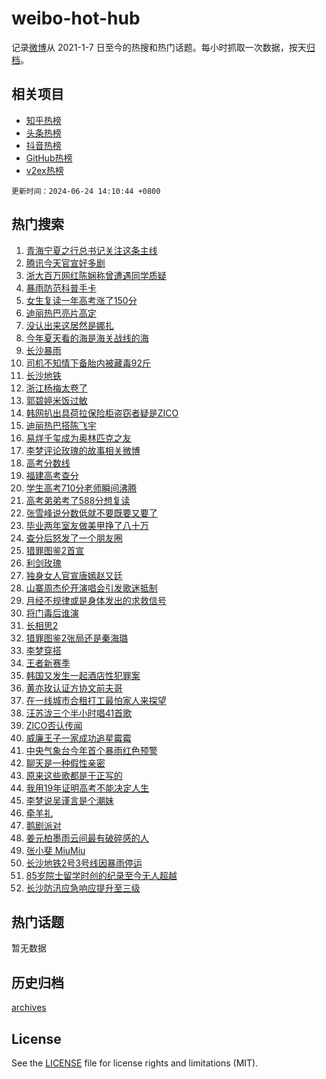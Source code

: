 # weibo-hot-hub

记录[微博](https://www.weibo.com)从 2021-1-7 日至今的热搜和热门话题。每小时抓取一次数据，按天[归档](archives)。

## 相关项目

- [知乎热榜](https://github.com/lonnyzhang423/zhihu-hot-hub)
- [头条热榜](https://github.com/lonnyzhang423/toutiao-hot-hub)
- [抖音热榜](https://github.com/lonnyzhang423/douyin-hot-hub)
- [GitHub热榜](https://github.com/lonnyzhang423/github-hot-hub)
- [v2ex热榜](https://github.com/lonnyzhang423/v2ex-hot-hub)


`更新时间：2024-06-24 14:10:44 +0800`

## 热门搜索

1. [青海宁夏之行总书记关注这条主线](https://m.weibo.cn/search?containerid=100103type%3D1%26t%3D10%26q%3D%23%E9%9D%92%E6%B5%B7%E5%AE%81%E5%A4%8F%E4%B9%8B%E8%A1%8C%E6%80%BB%E4%B9%A6%E8%AE%B0%E5%85%B3%E6%B3%A8%E8%BF%99%E6%9D%A1%E4%B8%BB%E7%BA%BF%23&stream_entry_id=51&isnewpage=1&extparam=seat%3D1%26filter_type%3Drealtimehot%26stream_entry_id%3D51%26pos%3D0%26c_type%3D51%26q%3D%2523%25E9%259D%2592%25E6%25B5%25B7%25E5%25AE%2581%25E5%25A4%258F%25E4%25B9%258B%25E8%25A1%258C%25E6%2580%25BB%25E4%25B9%25A6%25E8%25AE%25B0%25E5%2585%25B3%25E6%25B3%25A8%25E8%25BF%2599%25E6%259D%25A1%25E4%25B8%25BB%25E7%25BA%25BF%2523%26cate%3D10103%26dgr%3D0%26display_time%3D1719209444%26pre_seqid%3D1719209444046016264113)
1. [腾讯今天官宣好多剧](https://m.weibo.cn/search?containerid=100103type%3D1%26t%3D10%26q%3D%23%E8%85%BE%E8%AE%AF%E4%BB%8A%E5%A4%A9%E5%AE%98%E5%AE%A3%E5%A5%BD%E5%A4%9A%E5%89%A7%23&stream_entry_id=31&isnewpage=1&extparam=seat%3D1%26lcate%3D5001%26stream_entry_id%3D31%26q%3D%2523%25E8%2585%25BE%25E8%25AE%25AF%25E4%25BB%258A%25E5%25A4%25A9%25E5%25AE%2598%25E5%25AE%25A3%25E5%25A5%25BD%25E5%25A4%259A%25E5%2589%25A7%2523%26dgr%3D0%26realpos%3D1%26band_rank%3D1%26c_type%3D31%26pos%3D0%26flag%3D2%26cate%3D5001%26filter_type%3Drealtimehot%26display_time%3D1719209444%26pre_seqid%3D1719209444046016264113)
1. [浙大百万网红陈娴称曾遭遇同学质疑](https://m.weibo.cn/search?containerid=100103type%3D1%26t%3D10%26q%3D%23%E6%B5%99%E5%A4%A7%E7%99%BE%E4%B8%87%E7%BD%91%E7%BA%A2%E9%99%88%E5%A8%B4%E7%A7%B0%E6%9B%BE%E9%81%AD%E9%81%87%E5%90%8C%E5%AD%A6%E8%B4%A8%E7%96%91%23&stream_entry_id=31&isnewpage=1&extparam=seat%3D1%26lcate%3D5001%26stream_entry_id%3D31%26q%3D%2523%25E6%25B5%2599%25E5%25A4%25A7%25E7%2599%25BE%25E4%25B8%2587%25E7%25BD%2591%25E7%25BA%25A2%25E9%2599%2588%25E5%25A8%25B4%25E7%25A7%25B0%25E6%259B%25BE%25E9%2581%25AD%25E9%2581%2587%25E5%2590%258C%25E5%25AD%25A6%25E8%25B4%25A8%25E7%2596%2591%2523%26dgr%3D0%26realpos%3D2%26band_rank%3D2%26c_type%3D31%26pos%3D1%26flag%3D2%26cate%3D5001%26filter_type%3Drealtimehot%26display_time%3D1719209444%26pre_seqid%3D1719209444046016264113)
1. [暴雨防范科普手卡](https://m.weibo.cn/search?containerid=100103type%3D1%26t%3D10%26q%3D%23%E6%9A%B4%E9%9B%A8%E9%98%B2%E8%8C%83%E7%A7%91%E6%99%AE%E6%89%8B%E5%8D%A1%23&stream_entry_id=31&isnewpage=1&extparam=seat%3D1%26lcate%3D5001%26stream_entry_id%3D31%26q%3D%2523%25E6%259A%25B4%25E9%259B%25A8%25E9%2598%25B2%25E8%258C%2583%25E7%25A7%2591%25E6%2599%25AE%25E6%2589%258B%25E5%258D%25A1%2523%26dgr%3D0%26realpos%3D3%26band_rank%3D3%26c_type%3D31%26pos%3D2%26flag%3D1%26cate%3D5001%26filter_type%3Drealtimehot%26display_time%3D1719209444%26pre_seqid%3D1719209444046016264113)
1. [女生复读一年高考涨了150分](https://m.weibo.cn/search?containerid=100103type%3D1%26t%3D10%26q%3D%23%E5%A5%B3%E7%94%9F%E5%A4%8D%E8%AF%BB%E4%B8%80%E5%B9%B4%E9%AB%98%E8%80%83%E6%B6%A8%E4%BA%86150%E5%88%86%23&stream_entry_id=31&isnewpage=1&extparam=seat%3D1%26lcate%3D5001%26stream_entry_id%3D31%26q%3D%2523%25E5%25A5%25B3%25E7%2594%259F%25E5%25A4%258D%25E8%25AF%25BB%25E4%25B8%2580%25E5%25B9%25B4%25E9%25AB%2598%25E8%2580%2583%25E6%25B6%25A8%25E4%25BA%2586150%25E5%2588%2586%2523%26dgr%3D0%26realpos%3D4%26band_rank%3D4%26c_type%3D31%26pos%3D3%26flag%3D1%26cate%3D5001%26filter_type%3Drealtimehot%26display_time%3D1719209444%26pre_seqid%3D1719209444046016264113)
1. [迪丽热巴亮片高定](https://m.weibo.cn/search?containerid=100103type%3D1%26t%3D10%26q%3D%23%E8%BF%AA%E4%B8%BD%E7%83%AD%E5%B7%B4%E4%BA%AE%E7%89%87%E9%AB%98%E5%AE%9A%23&stream_entry_id=31&isnewpage=1&extparam=seat%3D1%26lcate%3D5001%26stream_entry_id%3D31%26q%3D%2523%25E8%25BF%25AA%25E4%25B8%25BD%25E7%2583%25AD%25E5%25B7%25B4%25E4%25BA%25AE%25E7%2589%2587%25E9%25AB%2598%25E5%25AE%259A%2523%26dgr%3D0%26realpos%3D5%26band_rank%3D5%26c_type%3D31%26pos%3D4%26flag%3D1%26cate%3D5001%26filter_type%3Drealtimehot%26display_time%3D1719209444%26pre_seqid%3D1719209444046016264113)
1. [没认出来这居然是娜扎](https://m.weibo.cn/search?containerid=100103type%3D1%26t%3D10%26q%3D%23%E6%B2%A1%E8%AE%A4%E5%87%BA%E6%9D%A5%E8%BF%99%E5%B1%85%E7%84%B6%E6%98%AF%E5%A8%9C%E6%89%8E%23&stream_entry_id=31&isnewpage=1&extparam=seat%3D1%26lcate%3D5001%26stream_entry_id%3D31%26q%3D%2523%25E6%25B2%25A1%25E8%25AE%25A4%25E5%2587%25BA%25E6%259D%25A5%25E8%25BF%2599%25E5%25B1%2585%25E7%2584%25B6%25E6%2598%25AF%25E5%25A8%259C%25E6%2589%258E%2523%26dgr%3D0%26realpos%3D6%26band_rank%3D6%26c_type%3D31%26pos%3D5%26flag%3D1%26cate%3D5001%26filter_type%3Drealtimehot%26display_time%3D1719209444%26pre_seqid%3D1719209444046016264113)
1. [今年夏天看的海是海关战线的海](https://m.weibo.cn/search?containerid=100103type%3D1%26t%3D10%26q%3D%23%E4%BB%8A%E5%B9%B4%E5%A4%8F%E5%A4%A9%E7%9C%8B%E7%9A%84%E6%B5%B7%E6%98%AF%E6%B5%B7%E5%85%B3%E6%88%98%E7%BA%BF%E7%9A%84%E6%B5%B7%23&stream_entry_id=31&isnewpage=1&extparam=seat%3D1%26lcate%3D5001%26stream_entry_id%3D31%26q%3D%2523%25E4%25BB%258A%25E5%25B9%25B4%25E5%25A4%258F%25E5%25A4%25A9%25E7%259C%258B%25E7%259A%2584%25E6%25B5%25B7%25E6%2598%25AF%25E6%25B5%25B7%25E5%2585%25B3%25E6%2588%2598%25E7%25BA%25BF%25E7%259A%2584%25E6%25B5%25B7%2523%26dgr%3D0%26adid%3D243018%26band_rank%3D7%26topic_ad%3D1%26c_type%3D31%26is_ad_pos%3D1%26pos%3D6%26cate%3D5001%26filter_type%3Drealtimehot%26display_time%3D1719209444%26pre_seqid%3D1719209444046016264113)
1. [长沙暴雨](https://m.weibo.cn/search?containerid=100103type%3D1%26t%3D10%26q%3D%E9%95%BF%E6%B2%99%E6%9A%B4%E9%9B%A8&stream_entry_id=31&isnewpage=1&extparam=seat%3D1%26lcate%3D5001%26stream_entry_id%3D31%26q%3D%25E9%2595%25BF%25E6%25B2%2599%25E6%259A%25B4%25E9%259B%25A8%26dgr%3D0%26realpos%3D7%26band_rank%3D7%26c_type%3D31%26pos%3D7%26flag%3D0%26cate%3D5001%26filter_type%3Drealtimehot%26display_time%3D1719209444%26pre_seqid%3D1719209444046016264113)
1. [司机不知情下备胎内被藏毒92斤](https://m.weibo.cn/search?containerid=100103type%3D1%26t%3D10%26q%3D%23%E5%8F%B8%E6%9C%BA%E4%B8%8D%E7%9F%A5%E6%83%85%E4%B8%8B%E5%A4%87%E8%83%8E%E5%86%85%E8%A2%AB%E8%97%8F%E6%AF%9292%E6%96%A4%23&stream_entry_id=31&isnewpage=1&extparam=seat%3D1%26lcate%3D5001%26stream_entry_id%3D31%26q%3D%2523%25E5%258F%25B8%25E6%259C%25BA%25E4%25B8%258D%25E7%259F%25A5%25E6%2583%2585%25E4%25B8%258B%25E5%25A4%2587%25E8%2583%258E%25E5%2586%2585%25E8%25A2%25AB%25E8%2597%258F%25E6%25AF%259292%25E6%2596%25A4%2523%26dgr%3D0%26realpos%3D8%26band_rank%3D8%26c_type%3D31%26pos%3D8%26flag%3D0%26cate%3D5001%26filter_type%3Drealtimehot%26display_time%3D1719209444%26pre_seqid%3D1719209444046016264113)
1. [长沙地铁](https://m.weibo.cn/search?containerid=100103type%3D1%26t%3D10%26q%3D%E9%95%BF%E6%B2%99%E5%9C%B0%E9%93%81&stream_entry_id=31&isnewpage=1&extparam=seat%3D1%26lcate%3D5001%26stream_entry_id%3D31%26q%3D%25E9%2595%25BF%25E6%25B2%2599%25E5%259C%25B0%25E9%2593%2581%26dgr%3D0%26realpos%3D9%26band_rank%3D9%26c_type%3D31%26pos%3D9%26flag%3D0%26cate%3D5001%26filter_type%3Drealtimehot%26display_time%3D1719209444%26pre_seqid%3D1719209444046016264113)
1. [浙江杨梅太卷了](https://m.weibo.cn/search?containerid=100103type%3D1%26t%3D10%26q%3D%23%E6%B5%99%E6%B1%9F%E6%9D%A8%E6%A2%85%E5%A4%AA%E5%8D%B7%E4%BA%86%23&stream_entry_id=31&isnewpage=1&extparam=seat%3D1%26lcate%3D5001%26stream_entry_id%3D31%26q%3D%2523%25E6%25B5%2599%25E6%25B1%259F%25E6%259D%25A8%25E6%25A2%2585%25E5%25A4%25AA%25E5%258D%25B7%25E4%25BA%2586%2523%26dgr%3D0%26realpos%3D10%26band_rank%3D10%26c_type%3D31%26pos%3D10%26flag%3D32768%26cate%3D5001%26filter_type%3Drealtimehot%26display_time%3D1719209444%26pre_seqid%3D1719209444046016264113)
1. [郭碧婷米饭过敏](https://m.weibo.cn/search?containerid=100103type%3D1%26t%3D10%26q%3D%23%E9%83%AD%E7%A2%A7%E5%A9%B7%E7%B1%B3%E9%A5%AD%E8%BF%87%E6%95%8F%23&stream_entry_id=31&isnewpage=1&extparam=seat%3D1%26lcate%3D5001%26stream_entry_id%3D31%26q%3D%2523%25E9%2583%25AD%25E7%25A2%25A7%25E5%25A9%25B7%25E7%25B1%25B3%25E9%25A5%25AD%25E8%25BF%2587%25E6%2595%258F%2523%26dgr%3D0%26realpos%3D11%26band_rank%3D11%26c_type%3D31%26pos%3D11%26flag%3D2%26cate%3D5001%26filter_type%3Drealtimehot%26display_time%3D1719209444%26pre_seqid%3D1719209444046016264113)
1. [韩网扒出具荷拉保险柜盗窃者疑是ZICO](https://m.weibo.cn/search?containerid=100103type%3D1%26t%3D10%26q%3D%23%E9%9F%A9%E7%BD%91%E6%89%92%E5%87%BA%E5%85%B7%E8%8D%B7%E6%8B%89%E4%BF%9D%E9%99%A9%E6%9F%9C%E7%9B%97%E7%AA%83%E8%80%85%E7%96%91%E6%98%AFZICO%23&stream_entry_id=31&isnewpage=1&extparam=seat%3D1%26lcate%3D5001%26stream_entry_id%3D31%26q%3D%2523%25E9%259F%25A9%25E7%25BD%2591%25E6%2589%2592%25E5%2587%25BA%25E5%2585%25B7%25E8%258D%25B7%25E6%258B%2589%25E4%25BF%259D%25E9%2599%25A9%25E6%259F%259C%25E7%259B%2597%25E7%25AA%2583%25E8%2580%2585%25E7%2596%2591%25E6%2598%25AFZICO%2523%26dgr%3D0%26realpos%3D12%26band_rank%3D12%26c_type%3D31%26pos%3D12%26flag%3D2%26cate%3D5001%26filter_type%3Drealtimehot%26display_time%3D1719209444%26pre_seqid%3D1719209444046016264113)
1. [迪丽热巴搭陈飞宇](https://m.weibo.cn/search?containerid=100103type%3D1%26t%3D10%26q%3D%E8%BF%AA%E4%B8%BD%E7%83%AD%E5%B7%B4%E6%90%AD%E9%99%88%E9%A3%9E%E5%AE%87&stream_entry_id=31&isnewpage=1&extparam=seat%3D1%26lcate%3D5001%26stream_entry_id%3D31%26q%3D%25E8%25BF%25AA%25E4%25B8%25BD%25E7%2583%25AD%25E5%25B7%25B4%25E6%2590%25AD%25E9%2599%2588%25E9%25A3%259E%25E5%25AE%2587%26dgr%3D0%26realpos%3D13%26band_rank%3D13%26c_type%3D31%26pos%3D13%26flag%3D1%26cate%3D5001%26filter_type%3Drealtimehot%26display_time%3D1719209444%26pre_seqid%3D1719209444046016264113)
1. [易烊千玺成为奥林匹克之友](https://m.weibo.cn/search?containerid=100103type%3D1%26t%3D10%26q%3D%23%E6%98%93%E7%83%8A%E5%8D%83%E7%8E%BA%E6%88%90%E4%B8%BA%E5%A5%A5%E6%9E%97%E5%8C%B9%E5%85%8B%E4%B9%8B%E5%8F%8B%23&stream_entry_id=31&isnewpage=1&extparam=seat%3D1%26lcate%3D5001%26stream_entry_id%3D31%26q%3D%2523%25E6%2598%2593%25E7%2583%258A%25E5%258D%2583%25E7%258E%25BA%25E6%2588%2590%25E4%25B8%25BA%25E5%25A5%25A5%25E6%259E%2597%25E5%258C%25B9%25E5%2585%258B%25E4%25B9%258B%25E5%258F%258B%2523%26dgr%3D0%26realpos%3D14%26band_rank%3D14%26c_type%3D31%26pos%3D14%26flag%3D1%26cate%3D5001%26filter_type%3Drealtimehot%26display_time%3D1719209444%26pre_seqid%3D1719209444046016264113)
1. [李梦评论玫瑰的故事相关微博](https://m.weibo.cn/search?containerid=100103type%3D1%26t%3D10%26q%3D%23%E6%9D%8E%E6%A2%A6%E8%AF%84%E8%AE%BA%E7%8E%AB%E7%91%B0%E7%9A%84%E6%95%85%E4%BA%8B%E7%9B%B8%E5%85%B3%E5%BE%AE%E5%8D%9A%23&stream_entry_id=31&isnewpage=1&extparam=seat%3D1%26lcate%3D5001%26stream_entry_id%3D31%26q%3D%2523%25E6%259D%258E%25E6%25A2%25A6%25E8%25AF%2584%25E8%25AE%25BA%25E7%258E%25AB%25E7%2591%25B0%25E7%259A%2584%25E6%2595%2585%25E4%25BA%258B%25E7%259B%25B8%25E5%2585%25B3%25E5%25BE%25AE%25E5%258D%259A%2523%26dgr%3D0%26realpos%3D15%26band_rank%3D15%26c_type%3D31%26pos%3D15%26flag%3D1%26cate%3D5001%26filter_type%3Drealtimehot%26display_time%3D1719209444%26pre_seqid%3D1719209444046016264113)
1. [高考分数线](https://m.weibo.cn/search?containerid=100103type%3D1%26t%3D10%26q%3D%23%E9%AB%98%E8%80%83%E5%88%86%E6%95%B0%E7%BA%BF%23&stream_entry_id=31&isnewpage=1&extparam=seat%3D1%26lcate%3D5001%26stream_entry_id%3D31%26q%3D%2523%25E9%25AB%2598%25E8%2580%2583%25E5%2588%2586%25E6%2595%25B0%25E7%25BA%25BF%2523%26dgr%3D0%26realpos%3D16%26band_rank%3D16%26c_type%3D31%26pos%3D16%26flag%3D0%26cate%3D5001%26filter_type%3Drealtimehot%26display_time%3D1719209444%26pre_seqid%3D1719209444046016264113)
1. [福建高考查分](https://m.weibo.cn/search?containerid=100103type%3D1%26t%3D10%26q%3D%E7%A6%8F%E5%BB%BA%E9%AB%98%E8%80%83%E6%9F%A5%E5%88%86&stream_entry_id=31&isnewpage=1&extparam=seat%3D1%26lcate%3D5001%26stream_entry_id%3D31%26q%3D%25E7%25A6%258F%25E5%25BB%25BA%25E9%25AB%2598%25E8%2580%2583%25E6%259F%25A5%25E5%2588%2586%26dgr%3D0%26realpos%3D17%26band_rank%3D17%26c_type%3D31%26pos%3D17%26flag%3D1%26cate%3D5001%26filter_type%3Drealtimehot%26display_time%3D1719209444%26pre_seqid%3D1719209444046016264113)
1. [学生高考710分老师瞬间沸腾](https://m.weibo.cn/search?containerid=100103type%3D1%26t%3D10%26q%3D%23%E5%AD%A6%E7%94%9F%E9%AB%98%E8%80%83710%E5%88%86%E8%80%81%E5%B8%88%E7%9E%AC%E9%97%B4%E6%B2%B8%E8%85%BE%23&stream_entry_id=31&isnewpage=1&extparam=seat%3D1%26lcate%3D5001%26stream_entry_id%3D31%26q%3D%2523%25E5%25AD%25A6%25E7%2594%259F%25E9%25AB%2598%25E8%2580%2583710%25E5%2588%2586%25E8%2580%2581%25E5%25B8%2588%25E7%259E%25AC%25E9%2597%25B4%25E6%25B2%25B8%25E8%2585%25BE%2523%26dgr%3D0%26realpos%3D18%26band_rank%3D18%26c_type%3D31%26pos%3D18%26flag%3D32768%26cate%3D5001%26filter_type%3Drealtimehot%26display_time%3D1719209444%26pre_seqid%3D1719209444046016264113)
1. [高考弟弟考了588分想复读](https://m.weibo.cn/search?containerid=100103type%3D1%26t%3D10%26q%3D%23%E9%AB%98%E8%80%83%E5%BC%9F%E5%BC%9F%E8%80%83%E4%BA%86588%E5%88%86%E6%83%B3%E5%A4%8D%E8%AF%BB%23&stream_entry_id=31&isnewpage=1&extparam=seat%3D1%26lcate%3D5001%26stream_entry_id%3D31%26q%3D%2523%25E9%25AB%2598%25E8%2580%2583%25E5%25BC%259F%25E5%25BC%259F%25E8%2580%2583%25E4%25BA%2586588%25E5%2588%2586%25E6%2583%25B3%25E5%25A4%258D%25E8%25AF%25BB%2523%26dgr%3D0%26realpos%3D19%26band_rank%3D19%26c_type%3D31%26pos%3D19%26flag%3D0%26cate%3D5001%26filter_type%3Drealtimehot%26display_time%3D1719209444%26pre_seqid%3D1719209444046016264113)
1. [张雪峰说分数低就不要既要又要了](https://m.weibo.cn/search?containerid=100103type%3D1%26t%3D10%26q%3D%23%E5%BC%A0%E9%9B%AA%E5%B3%B0%E8%AF%B4%E5%88%86%E6%95%B0%E4%BD%8E%E5%B0%B1%E4%B8%8D%E8%A6%81%E6%97%A2%E8%A6%81%E5%8F%88%E8%A6%81%E4%BA%86%23&stream_entry_id=31&isnewpage=1&extparam=seat%3D1%26lcate%3D5001%26stream_entry_id%3D31%26q%3D%2523%25E5%25BC%25A0%25E9%259B%25AA%25E5%25B3%25B0%25E8%25AF%25B4%25E5%2588%2586%25E6%2595%25B0%25E4%25BD%258E%25E5%25B0%25B1%25E4%25B8%258D%25E8%25A6%2581%25E6%2597%25A2%25E8%25A6%2581%25E5%258F%2588%25E8%25A6%2581%25E4%25BA%2586%2523%26dgr%3D0%26realpos%3D20%26band_rank%3D20%26c_type%3D31%26pos%3D20%26flag%3D2%26cate%3D5001%26filter_type%3Drealtimehot%26display_time%3D1719209444%26pre_seqid%3D1719209444046016264113)
1. [毕业两年室友做美甲挣了八十万](https://m.weibo.cn/search?containerid=100103type%3D1%26t%3D10%26q%3D%23%E6%AF%95%E4%B8%9A%E4%B8%A4%E5%B9%B4%E5%AE%A4%E5%8F%8B%E5%81%9A%E7%BE%8E%E7%94%B2%E6%8C%A3%E4%BA%86%E5%85%AB%E5%8D%81%E4%B8%87%23&stream_entry_id=31&isnewpage=1&extparam=seat%3D1%26lcate%3D5001%26stream_entry_id%3D31%26q%3D%2523%25E6%25AF%2595%25E4%25B8%259A%25E4%25B8%25A4%25E5%25B9%25B4%25E5%25AE%25A4%25E5%258F%258B%25E5%2581%259A%25E7%25BE%258E%25E7%2594%25B2%25E6%258C%25A3%25E4%25BA%2586%25E5%2585%25AB%25E5%258D%2581%25E4%25B8%2587%2523%26dgr%3D0%26realpos%3D21%26band_rank%3D21%26c_type%3D31%26pos%3D21%26flag%3D0%26cate%3D5001%26filter_type%3Drealtimehot%26display_time%3D1719209444%26pre_seqid%3D1719209444046016264113)
1. [查分后怒发了一个朋友圈](https://m.weibo.cn/search?containerid=100103type%3D1%26t%3D10%26q%3D%23%E6%9F%A5%E5%88%86%E5%90%8E%E6%80%92%E5%8F%91%E4%BA%86%E4%B8%80%E4%B8%AA%E6%9C%8B%E5%8F%8B%E5%9C%88%23&stream_entry_id=31&isnewpage=1&extparam=seat%3D1%26lcate%3D5001%26stream_entry_id%3D31%26q%3D%2523%25E6%259F%25A5%25E5%2588%2586%25E5%2590%258E%25E6%2580%2592%25E5%258F%2591%25E4%25BA%2586%25E4%25B8%2580%25E4%25B8%25AA%25E6%259C%258B%25E5%258F%258B%25E5%259C%2588%2523%26dgr%3D0%26realpos%3D22%26band_rank%3D22%26c_type%3D31%26pos%3D22%26flag%3D1%26cate%3D5001%26filter_type%3Drealtimehot%26display_time%3D1719209444%26pre_seqid%3D1719209444046016264113)
1. [猎罪图鉴2首宣](https://m.weibo.cn/search?containerid=100103type%3D1%26t%3D10%26q%3D%23%E7%8C%8E%E7%BD%AA%E5%9B%BE%E9%89%B42%E9%A6%96%E5%AE%A3%23&stream_entry_id=31&isnewpage=1&extparam=seat%3D1%26lcate%3D5001%26stream_entry_id%3D31%26q%3D%2523%25E7%258C%258E%25E7%25BD%25AA%25E5%259B%25BE%25E9%2589%25B42%25E9%25A6%2596%25E5%25AE%25A3%2523%26dgr%3D0%26realpos%3D23%26band_rank%3D23%26c_type%3D31%26pos%3D23%26flag%3D0%26cate%3D5001%26filter_type%3Drealtimehot%26display_time%3D1719209444%26pre_seqid%3D1719209444046016264113)
1. [利剑玫瑰](https://m.weibo.cn/search?containerid=100103type%3D1%26t%3D10%26q%3D%E5%88%A9%E5%89%91%E7%8E%AB%E7%91%B0&stream_entry_id=31&isnewpage=1&extparam=seat%3D1%26lcate%3D5001%26stream_entry_id%3D31%26q%3D%25E5%2588%25A9%25E5%2589%2591%25E7%258E%25AB%25E7%2591%25B0%26dgr%3D0%26realpos%3D24%26band_rank%3D24%26c_type%3D31%26pos%3D24%26flag%3D1%26cate%3D5001%26filter_type%3Drealtimehot%26display_time%3D1719209444%26pre_seqid%3D1719209444046016264113)
1. [独身女人官宣唐嫣赵又廷](https://m.weibo.cn/search?containerid=100103type%3D1%26t%3D10%26q%3D%23%E7%8B%AC%E8%BA%AB%E5%A5%B3%E4%BA%BA%E5%AE%98%E5%AE%A3%E5%94%90%E5%AB%A3%E8%B5%B5%E5%8F%88%E5%BB%B7%23&stream_entry_id=31&isnewpage=1&extparam=seat%3D1%26lcate%3D5001%26stream_entry_id%3D31%26q%3D%2523%25E7%258B%25AC%25E8%25BA%25AB%25E5%25A5%25B3%25E4%25BA%25BA%25E5%25AE%2598%25E5%25AE%25A3%25E5%2594%2590%25E5%25AB%25A3%25E8%25B5%25B5%25E5%258F%2588%25E5%25BB%25B7%2523%26dgr%3D0%26realpos%3D25%26band_rank%3D25%26c_type%3D31%26pos%3D25%26flag%3D0%26cate%3D5001%26filter_type%3Drealtimehot%26display_time%3D1719209444%26pre_seqid%3D1719209444046016264113)
1. [山寨周杰伦开演唱会引发歌迷抵制](https://m.weibo.cn/search?containerid=100103type%3D1%26t%3D10%26q%3D%23%E5%B1%B1%E5%AF%A8%E5%91%A8%E6%9D%B0%E4%BC%A6%E5%BC%80%E6%BC%94%E5%94%B1%E4%BC%9A%E5%BC%95%E5%8F%91%E6%AD%8C%E8%BF%B7%E6%8A%B5%E5%88%B6%23&stream_entry_id=31&isnewpage=1&extparam=seat%3D1%26lcate%3D5001%26stream_entry_id%3D31%26q%3D%2523%25E5%25B1%25B1%25E5%25AF%25A8%25E5%2591%25A8%25E6%259D%25B0%25E4%25BC%25A6%25E5%25BC%2580%25E6%25BC%2594%25E5%2594%25B1%25E4%25BC%259A%25E5%25BC%2595%25E5%258F%2591%25E6%25AD%258C%25E8%25BF%25B7%25E6%258A%25B5%25E5%2588%25B6%2523%26dgr%3D0%26realpos%3D26%26band_rank%3D26%26c_type%3D31%26pos%3D26%26flag%3D0%26cate%3D5001%26filter_type%3Drealtimehot%26display_time%3D1719209444%26pre_seqid%3D1719209444046016264113)
1. [月经不规律或是身体发出的求救信号](https://m.weibo.cn/search?containerid=100103type%3D1%26t%3D10%26q%3D%23%E6%9C%88%E7%BB%8F%E4%B8%8D%E8%A7%84%E5%BE%8B%E6%88%96%E6%98%AF%E8%BA%AB%E4%BD%93%E5%8F%91%E5%87%BA%E7%9A%84%E6%B1%82%E6%95%91%E4%BF%A1%E5%8F%B7%23&stream_entry_id=31&isnewpage=1&extparam=seat%3D1%26lcate%3D5001%26stream_entry_id%3D31%26q%3D%2523%25E6%259C%2588%25E7%25BB%258F%25E4%25B8%258D%25E8%25A7%2584%25E5%25BE%258B%25E6%2588%2596%25E6%2598%25AF%25E8%25BA%25AB%25E4%25BD%2593%25E5%258F%2591%25E5%2587%25BA%25E7%259A%2584%25E6%25B1%2582%25E6%2595%2591%25E4%25BF%25A1%25E5%258F%25B7%2523%26dgr%3D0%26realpos%3D27%26band_rank%3D27%26c_type%3D31%26pos%3D27%26flag%3D1%26cate%3D5001%26filter_type%3Drealtimehot%26display_time%3D1719209444%26pre_seqid%3D1719209444046016264113)
1. [将门毒后谁演](https://m.weibo.cn/search?containerid=100103type%3D1%26t%3D10%26q%3D%E5%B0%86%E9%97%A8%E6%AF%92%E5%90%8E%E8%B0%81%E6%BC%94&stream_entry_id=31&isnewpage=1&extparam=seat%3D1%26lcate%3D5001%26stream_entry_id%3D31%26q%3D%25E5%25B0%2586%25E9%2597%25A8%25E6%25AF%2592%25E5%2590%258E%25E8%25B0%2581%25E6%25BC%2594%26dgr%3D0%26realpos%3D28%26band_rank%3D28%26c_type%3D31%26pos%3D28%26flag%3D1%26cate%3D5001%26filter_type%3Drealtimehot%26display_time%3D1719209444%26pre_seqid%3D1719209444046016264113)
1. [长相思2](https://m.weibo.cn/search?containerid=100103type%3D1%26t%3D10%26q%3D%E9%95%BF%E7%9B%B8%E6%80%9D2&stream_entry_id=31&isnewpage=1&extparam=seat%3D1%26lcate%3D5001%26stream_entry_id%3D31%26q%3D%25E9%2595%25BF%25E7%259B%25B8%25E6%2580%259D2%26dgr%3D0%26realpos%3D29%26band_rank%3D29%26c_type%3D31%26pos%3D29%26flag%3D0%26cate%3D5001%26filter_type%3Drealtimehot%26display_time%3D1719209444%26pre_seqid%3D1719209444046016264113)
1. [猎罪图鉴2张局还是秦海璐](https://m.weibo.cn/search?containerid=100103type%3D1%26t%3D10%26q%3D%23%E7%8C%8E%E7%BD%AA%E5%9B%BE%E9%89%B42%E5%BC%A0%E5%B1%80%E8%BF%98%E6%98%AF%E7%A7%A6%E6%B5%B7%E7%92%90%23&stream_entry_id=31&isnewpage=1&extparam=seat%3D1%26lcate%3D5001%26stream_entry_id%3D31%26q%3D%2523%25E7%258C%258E%25E7%25BD%25AA%25E5%259B%25BE%25E9%2589%25B42%25E5%25BC%25A0%25E5%25B1%2580%25E8%25BF%2598%25E6%2598%25AF%25E7%25A7%25A6%25E6%25B5%25B7%25E7%2592%2590%2523%26dgr%3D0%26realpos%3D30%26band_rank%3D30%26c_type%3D31%26pos%3D30%26flag%3D1%26cate%3D5001%26filter_type%3Drealtimehot%26display_time%3D1719209444%26pre_seqid%3D1719209444046016264113)
1. [李梦穿搭](https://m.weibo.cn/search?containerid=100103type%3D1%26t%3D10%26q%3D%E6%9D%8E%E6%A2%A6%E7%A9%BF%E6%90%AD&stream_entry_id=31&isnewpage=1&extparam=seat%3D1%26lcate%3D5001%26stream_entry_id%3D31%26q%3D%25E6%259D%258E%25E6%25A2%25A6%25E7%25A9%25BF%25E6%2590%25AD%26dgr%3D0%26realpos%3D31%26band_rank%3D31%26c_type%3D31%26pos%3D31%26flag%3D0%26cate%3D5001%26filter_type%3Drealtimehot%26display_time%3D1719209444%26pre_seqid%3D1719209444046016264113)
1. [王者新赛季](https://m.weibo.cn/search?containerid=100103type%3D1%26t%3D10%26q%3D%E7%8E%8B%E8%80%85%E6%96%B0%E8%B5%9B%E5%AD%A3&stream_entry_id=31&isnewpage=1&extparam=seat%3D1%26lcate%3D5001%26stream_entry_id%3D31%26q%3D%25E7%258E%258B%25E8%2580%2585%25E6%2596%25B0%25E8%25B5%259B%25E5%25AD%25A3%26dgr%3D0%26realpos%3D32%26band_rank%3D32%26c_type%3D31%26pos%3D32%26flag%3D1%26cate%3D5001%26filter_type%3Drealtimehot%26display_time%3D1719209444%26pre_seqid%3D1719209444046016264113)
1. [韩国又发生一起酒店性犯罪案](https://m.weibo.cn/search?containerid=100103type%3D1%26t%3D10%26q%3D%23%E9%9F%A9%E5%9B%BD%E5%8F%88%E5%8F%91%E7%94%9F%E4%B8%80%E8%B5%B7%E9%85%92%E5%BA%97%E6%80%A7%E7%8A%AF%E7%BD%AA%E6%A1%88%23&stream_entry_id=31&isnewpage=1&extparam=seat%3D1%26lcate%3D5001%26stream_entry_id%3D31%26q%3D%2523%25E9%259F%25A9%25E5%259B%25BD%25E5%258F%2588%25E5%258F%2591%25E7%2594%259F%25E4%25B8%2580%25E8%25B5%25B7%25E9%2585%2592%25E5%25BA%2597%25E6%2580%25A7%25E7%258A%25AF%25E7%25BD%25AA%25E6%25A1%2588%2523%26dgr%3D0%26realpos%3D33%26band_rank%3D33%26c_type%3D31%26pos%3D33%26flag%3D0%26cate%3D5001%26filter_type%3Drealtimehot%26display_time%3D1719209444%26pre_seqid%3D1719209444046016264113)
1. [黄亦玫认证方协文前夫哥](https://m.weibo.cn/search?containerid=100103type%3D1%26t%3D10%26q%3D%23%E9%BB%84%E4%BA%A6%E7%8E%AB%E8%AE%A4%E8%AF%81%E6%96%B9%E5%8D%8F%E6%96%87%E5%89%8D%E5%A4%AB%E5%93%A5%23&stream_entry_id=31&isnewpage=1&extparam=seat%3D1%26lcate%3D5001%26stream_entry_id%3D31%26q%3D%2523%25E9%25BB%2584%25E4%25BA%25A6%25E7%258E%25AB%25E8%25AE%25A4%25E8%25AF%2581%25E6%2596%25B9%25E5%258D%258F%25E6%2596%2587%25E5%2589%258D%25E5%25A4%25AB%25E5%2593%25A5%2523%26dgr%3D0%26realpos%3D34%26band_rank%3D34%26c_type%3D31%26pos%3D34%26flag%3D1%26cate%3D5001%26filter_type%3Drealtimehot%26display_time%3D1719209444%26pre_seqid%3D1719209444046016264113)
1. [在一线城市合租打工最怕家人来探望](https://m.weibo.cn/search?containerid=100103type%3D1%26t%3D10%26q%3D%23%E5%9C%A8%E4%B8%80%E7%BA%BF%E5%9F%8E%E5%B8%82%E5%90%88%E7%A7%9F%E6%89%93%E5%B7%A5%E6%9C%80%E6%80%95%E5%AE%B6%E4%BA%BA%E6%9D%A5%E6%8E%A2%E6%9C%9B%23&stream_entry_id=31&isnewpage=1&extparam=seat%3D1%26lcate%3D5001%26stream_entry_id%3D31%26q%3D%2523%25E5%259C%25A8%25E4%25B8%2580%25E7%25BA%25BF%25E5%259F%258E%25E5%25B8%2582%25E5%2590%2588%25E7%25A7%259F%25E6%2589%2593%25E5%25B7%25A5%25E6%259C%2580%25E6%2580%2595%25E5%25AE%25B6%25E4%25BA%25BA%25E6%259D%25A5%25E6%258E%25A2%25E6%259C%259B%2523%26dgr%3D0%26realpos%3D35%26band_rank%3D35%26c_type%3D31%26pos%3D35%26flag%3D1%26cate%3D5001%26filter_type%3Drealtimehot%26display_time%3D1719209444%26pre_seqid%3D1719209444046016264113)
1. [汪苏泷三个半小时唱41首歌](https://m.weibo.cn/search?containerid=100103type%3D1%26t%3D10%26q%3D%23%E6%B1%AA%E8%8B%8F%E6%B3%B7%E4%B8%89%E4%B8%AA%E5%8D%8A%E5%B0%8F%E6%97%B6%E5%94%B141%E9%A6%96%E6%AD%8C%23&stream_entry_id=31&isnewpage=1&extparam=seat%3D1%26lcate%3D5001%26stream_entry_id%3D31%26q%3D%2523%25E6%25B1%25AA%25E8%258B%258F%25E6%25B3%25B7%25E4%25B8%2589%25E4%25B8%25AA%25E5%258D%258A%25E5%25B0%258F%25E6%2597%25B6%25E5%2594%25B141%25E9%25A6%2596%25E6%25AD%258C%2523%26dgr%3D0%26realpos%3D36%26band_rank%3D36%26c_type%3D31%26pos%3D36%26flag%3D1%26cate%3D5001%26filter_type%3Drealtimehot%26display_time%3D1719209444%26pre_seqid%3D1719209444046016264113)
1. [ZICO否认传闻](https://m.weibo.cn/search?containerid=100103type%3D1%26t%3D10%26q%3D%23ZICO%E5%90%A6%E8%AE%A4%E4%BC%A0%E9%97%BB%23&stream_entry_id=31&isnewpage=1&extparam=seat%3D1%26lcate%3D5001%26stream_entry_id%3D31%26q%3D%2523ZICO%25E5%2590%25A6%25E8%25AE%25A4%25E4%25BC%25A0%25E9%2597%25BB%2523%26dgr%3D0%26realpos%3D37%26band_rank%3D37%26c_type%3D31%26pos%3D37%26flag%3D0%26cate%3D5001%26filter_type%3Drealtimehot%26display_time%3D1719209444%26pre_seqid%3D1719209444046016264113)
1. [威廉王子一家成功追星霉霉](https://m.weibo.cn/search?containerid=100103type%3D1%26t%3D10%26q%3D%23%E5%A8%81%E5%BB%89%E7%8E%8B%E5%AD%90%E4%B8%80%E5%AE%B6%E6%88%90%E5%8A%9F%E8%BF%BD%E6%98%9F%E9%9C%89%E9%9C%89%23&stream_entry_id=31&isnewpage=1&extparam=seat%3D1%26lcate%3D5001%26stream_entry_id%3D31%26q%3D%2523%25E5%25A8%2581%25E5%25BB%2589%25E7%258E%258B%25E5%25AD%2590%25E4%25B8%2580%25E5%25AE%25B6%25E6%2588%2590%25E5%258A%259F%25E8%25BF%25BD%25E6%2598%259F%25E9%259C%2589%25E9%259C%2589%2523%26dgr%3D0%26realpos%3D38%26band_rank%3D38%26c_type%3D31%26pos%3D38%26flag%3D1%26cate%3D5001%26filter_type%3Drealtimehot%26display_time%3D1719209444%26pre_seqid%3D1719209444046016264113)
1. [中央气象台今年首个暴雨红色预警](https://m.weibo.cn/search?containerid=100103type%3D1%26t%3D10%26q%3D%23%E4%B8%AD%E5%A4%AE%E6%B0%94%E8%B1%A1%E5%8F%B0%E4%BB%8A%E5%B9%B4%E9%A6%96%E4%B8%AA%E6%9A%B4%E9%9B%A8%E7%BA%A2%E8%89%B2%E9%A2%84%E8%AD%A6%23&stream_entry_id=31&isnewpage=1&extparam=seat%3D1%26lcate%3D5001%26stream_entry_id%3D31%26q%3D%2523%25E4%25B8%25AD%25E5%25A4%25AE%25E6%25B0%2594%25E8%25B1%25A1%25E5%258F%25B0%25E4%25BB%258A%25E5%25B9%25B4%25E9%25A6%2596%25E4%25B8%25AA%25E6%259A%25B4%25E9%259B%25A8%25E7%25BA%25A2%25E8%2589%25B2%25E9%25A2%2584%25E8%25AD%25A6%2523%26dgr%3D0%26realpos%3D39%26band_rank%3D39%26c_type%3D31%26pos%3D39%26flag%3D0%26cate%3D5001%26filter_type%3Drealtimehot%26display_time%3D1719209444%26pre_seqid%3D1719209444046016264113)
1. [聊天是一种假性亲密](https://m.weibo.cn/search?containerid=100103type%3D1%26t%3D10%26q%3D%23%E8%81%8A%E5%A4%A9%E6%98%AF%E4%B8%80%E7%A7%8D%E5%81%87%E6%80%A7%E4%BA%B2%E5%AF%86%23&stream_entry_id=31&isnewpage=1&extparam=seat%3D1%26lcate%3D5001%26stream_entry_id%3D31%26q%3D%2523%25E8%2581%258A%25E5%25A4%25A9%25E6%2598%25AF%25E4%25B8%2580%25E7%25A7%258D%25E5%2581%2587%25E6%2580%25A7%25E4%25BA%25B2%25E5%25AF%2586%2523%26dgr%3D0%26realpos%3D40%26band_rank%3D40%26c_type%3D31%26pos%3D40%26flag%3D1%26cate%3D5001%26filter_type%3Drealtimehot%26display_time%3D1719209444%26pre_seqid%3D1719209444046016264113)
1. [原来这些歌都是于正写的](https://m.weibo.cn/search?containerid=100103type%3D1%26t%3D10%26q%3D%23%E5%8E%9F%E6%9D%A5%E8%BF%99%E4%BA%9B%E6%AD%8C%E9%83%BD%E6%98%AF%E4%BA%8E%E6%AD%A3%E5%86%99%E7%9A%84%23&stream_entry_id=31&isnewpage=1&extparam=seat%3D1%26lcate%3D5001%26stream_entry_id%3D31%26q%3D%2523%25E5%258E%259F%25E6%259D%25A5%25E8%25BF%2599%25E4%25BA%259B%25E6%25AD%258C%25E9%2583%25BD%25E6%2598%25AF%25E4%25BA%258E%25E6%25AD%25A3%25E5%2586%2599%25E7%259A%2584%2523%26dgr%3D0%26realpos%3D41%26band_rank%3D41%26c_type%3D31%26pos%3D41%26flag%3D1%26cate%3D5001%26filter_type%3Drealtimehot%26display_time%3D1719209444%26pre_seqid%3D1719209444046016264113)
1. [我用19年证明高考不能决定人生](https://m.weibo.cn/search?containerid=100103type%3D1%26t%3D10%26q%3D%23%E6%88%91%E7%94%A819%E5%B9%B4%E8%AF%81%E6%98%8E%E9%AB%98%E8%80%83%E4%B8%8D%E8%83%BD%E5%86%B3%E5%AE%9A%E4%BA%BA%E7%94%9F%23&stream_entry_id=31&isnewpage=1&extparam=seat%3D1%26lcate%3D5001%26stream_entry_id%3D31%26q%3D%2523%25E6%2588%2591%25E7%2594%25A819%25E5%25B9%25B4%25E8%25AF%2581%25E6%2598%258E%25E9%25AB%2598%25E8%2580%2583%25E4%25B8%258D%25E8%2583%25BD%25E5%2586%25B3%25E5%25AE%259A%25E4%25BA%25BA%25E7%2594%259F%2523%26dgr%3D0%26realpos%3D42%26band_rank%3D42%26c_type%3D31%26pos%3D42%26flag%3D0%26cate%3D5001%26filter_type%3Drealtimehot%26display_time%3D1719209444%26pre_seqid%3D1719209444046016264113)
1. [李梦说吴谨言是个潮妹](https://m.weibo.cn/search?containerid=100103type%3D1%26t%3D10%26q%3D%23%E6%9D%8E%E6%A2%A6%E8%AF%B4%E5%90%B4%E8%B0%A8%E8%A8%80%E6%98%AF%E4%B8%AA%E6%BD%AE%E5%A6%B9%23&stream_entry_id=31&isnewpage=1&extparam=seat%3D1%26lcate%3D5001%26stream_entry_id%3D31%26q%3D%2523%25E6%259D%258E%25E6%25A2%25A6%25E8%25AF%25B4%25E5%2590%25B4%25E8%25B0%25A8%25E8%25A8%2580%25E6%2598%25AF%25E4%25B8%25AA%25E6%25BD%25AE%25E5%25A6%25B9%2523%26dgr%3D0%26realpos%3D43%26band_rank%3D43%26c_type%3D31%26pos%3D43%26flag%3D0%26cate%3D5001%26filter_type%3Drealtimehot%26display_time%3D1719209444%26pre_seqid%3D1719209444046016264113)
1. [牵羊礼](https://m.weibo.cn/search?containerid=100103type%3D1%26t%3D10%26q%3D%E7%89%B5%E7%BE%8A%E7%A4%BC&stream_entry_id=31&isnewpage=1&extparam=seat%3D1%26lcate%3D5001%26stream_entry_id%3D31%26q%3D%25E7%2589%25B5%25E7%25BE%258A%25E7%25A4%25BC%26dgr%3D0%26realpos%3D44%26band_rank%3D44%26c_type%3D31%26pos%3D44%26flag%3D0%26cate%3D5001%26filter_type%3Drealtimehot%26display_time%3D1719209444%26pre_seqid%3D1719209444046016264113)
1. [鹅剧派对](https://m.weibo.cn/search?containerid=100103type%3D1%26t%3D10%26q%3D%23%E9%B9%85%E5%89%A7%E6%B4%BE%E5%AF%B9%23&stream_entry_id=31&isnewpage=1&extparam=seat%3D1%26lcate%3D5001%26stream_entry_id%3D31%26q%3D%2523%25E9%25B9%2585%25E5%2589%25A7%25E6%25B4%25BE%25E5%25AF%25B9%2523%26dgr%3D0%26realpos%3D45%26band_rank%3D45%26c_type%3D31%26pos%3D45%26flag%3D0%26cate%3D5001%26filter_type%3Drealtimehot%26display_time%3D1719209444%26pre_seqid%3D1719209444046016264113)
1. [姜元柏墨雨云间最有破碎感的人](https://m.weibo.cn/search?containerid=100103type%3D1%26t%3D10%26q%3D%E5%A7%9C%E5%85%83%E6%9F%8F%E5%A2%A8%E9%9B%A8%E4%BA%91%E9%97%B4%E6%9C%80%E6%9C%89%E7%A0%B4%E7%A2%8E%E6%84%9F%E7%9A%84%E4%BA%BA&stream_entry_id=31&isnewpage=1&extparam=seat%3D1%26lcate%3D5001%26stream_entry_id%3D31%26q%3D%25E5%25A7%259C%25E5%2585%2583%25E6%259F%258F%25E5%25A2%25A8%25E9%259B%25A8%25E4%25BA%2591%25E9%2597%25B4%25E6%259C%2580%25E6%259C%2589%25E7%25A0%25B4%25E7%25A2%258E%25E6%2584%259F%25E7%259A%2584%25E4%25BA%25BA%26dgr%3D0%26realpos%3D46%26band_rank%3D46%26c_type%3D31%26pos%3D46%26flag%3D1%26cate%3D5001%26filter_type%3Drealtimehot%26display_time%3D1719209444%26pre_seqid%3D1719209444046016264113)
1. [张小斐 MiuMiu](https://m.weibo.cn/search?containerid=100103type%3D1%26t%3D10%26q%3D%E5%BC%A0%E5%B0%8F%E6%96%90+MiuMiu&stream_entry_id=31&isnewpage=1&extparam=seat%3D1%26lcate%3D5001%26stream_entry_id%3D31%26q%3D%25E5%25BC%25A0%25E5%25B0%258F%25E6%2596%2590%2520MiuMiu%26dgr%3D0%26realpos%3D47%26band_rank%3D47%26c_type%3D31%26pos%3D47%26flag%3D1%26cate%3D5001%26filter_type%3Drealtimehot%26display_time%3D1719209444%26pre_seqid%3D1719209444046016264113)
1. [长沙地铁2号3号线因暴雨停运](https://m.weibo.cn/search?containerid=100103type%3D1%26t%3D10%26q%3D%23%E9%95%BF%E6%B2%99%E5%9C%B0%E9%93%812%E5%8F%B73%E5%8F%B7%E7%BA%BF%E5%9B%A0%E6%9A%B4%E9%9B%A8%E5%81%9C%E8%BF%90%23&stream_entry_id=31&isnewpage=1&extparam=seat%3D1%26lcate%3D5001%26stream_entry_id%3D31%26q%3D%2523%25E9%2595%25BF%25E6%25B2%2599%25E5%259C%25B0%25E9%2593%25812%25E5%258F%25B73%25E5%258F%25B7%25E7%25BA%25BF%25E5%259B%25A0%25E6%259A%25B4%25E9%259B%25A8%25E5%2581%259C%25E8%25BF%2590%2523%26dgr%3D0%26realpos%3D48%26band_rank%3D48%26c_type%3D31%26pos%3D48%26flag%3D0%26cate%3D5001%26filter_type%3Drealtimehot%26display_time%3D1719209444%26pre_seqid%3D1719209444046016264113)
1. [85岁院士留学时创的纪录至今无人超越](https://m.weibo.cn/search?containerid=100103type%3D1%26t%3D10%26q%3D%2385%E5%B2%81%E9%99%A2%E5%A3%AB%E7%95%99%E5%AD%A6%E6%97%B6%E5%88%9B%E7%9A%84%E7%BA%AA%E5%BD%95%E8%87%B3%E4%BB%8A%E6%97%A0%E4%BA%BA%E8%B6%85%E8%B6%8A%23&stream_entry_id=31&isnewpage=1&extparam=seat%3D1%26lcate%3D5001%26stream_entry_id%3D31%26q%3D%252385%25E5%25B2%2581%25E9%2599%25A2%25E5%25A3%25AB%25E7%2595%2599%25E5%25AD%25A6%25E6%2597%25B6%25E5%2588%259B%25E7%259A%2584%25E7%25BA%25AA%25E5%25BD%2595%25E8%2587%25B3%25E4%25BB%258A%25E6%2597%25A0%25E4%25BA%25BA%25E8%25B6%2585%25E8%25B6%258A%2523%26dgr%3D0%26realpos%3D49%26band_rank%3D49%26c_type%3D31%26pos%3D49%26flag%3D32768%26cate%3D5001%26filter_type%3Drealtimehot%26display_time%3D1719209444%26pre_seqid%3D1719209444046016264113)
1. [长沙防汛应急响应提升至三级](https://m.weibo.cn/search?containerid=100103type%3D1%26t%3D10%26q%3D%23%E9%95%BF%E6%B2%99%E9%98%B2%E6%B1%9B%E5%BA%94%E6%80%A5%E5%93%8D%E5%BA%94%E6%8F%90%E5%8D%87%E8%87%B3%E4%B8%89%E7%BA%A7%23&stream_entry_id=31&isnewpage=1&extparam=seat%3D1%26lcate%3D5001%26stream_entry_id%3D31%26q%3D%2523%25E9%2595%25BF%25E6%25B2%2599%25E9%2598%25B2%25E6%25B1%259B%25E5%25BA%2594%25E6%2580%25A5%25E5%2593%258D%25E5%25BA%2594%25E6%258F%2590%25E5%258D%2587%25E8%2587%25B3%25E4%25B8%2589%25E7%25BA%25A7%2523%26dgr%3D0%26realpos%3D50%26band_rank%3D50%26c_type%3D31%26pos%3D50%26flag%3D0%26cate%3D5001%26filter_type%3Drealtimehot%26display_time%3D1719209444%26pre_seqid%3D1719209444046016264113)

## 热门话题

暂无数据

## 历史归档

[archives](archives)

## License

See the [LICENSE](LICENSE) file for license rights and limitations (MIT).
